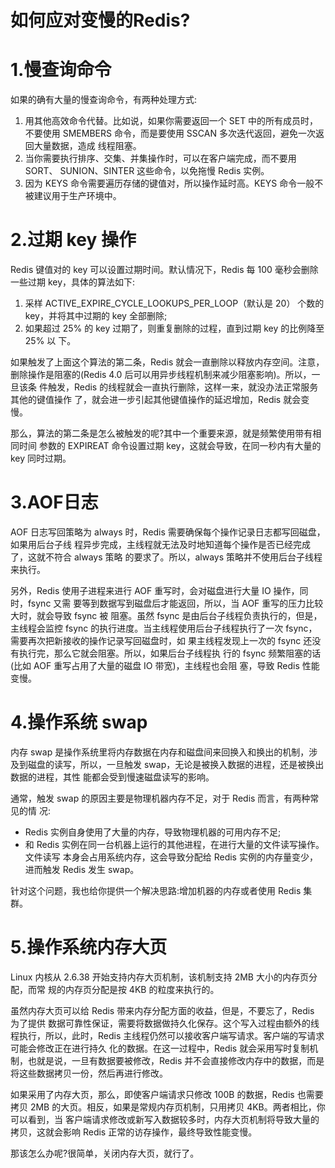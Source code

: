 # 如何应对变慢的Redis?


# 1.慢查询命令

如果的确有大量的慢查询命令，有两种处理方式:

1. 用其他高效命令代替。比如说，如果你需要返回一个 SET 中的所有成员时，不要使用 SMEMBERS 命令，而是要使用 SSCAN 多次迭代返回，避免一次返回大量数据，造成 线程阻塞。
2. 当你需要执行排序、交集、并集操作时，可以在客户端完成，而不要用 SORT、 SUNION、SINTER 这些命令，以免拖慢 Redis 实例。
3. 因为 KEYS 命令需要遍历存储的键值对，所以操作延时高。KEYS 命令一般不被建议用于生产环境中。


# 2.过期 key 操作

Redis 键值对的 key 可以设置过期时间。默认情况下，Redis 每 100 毫秒会删除一些过期 key，具体的算法如下:
1. 采样 ACTIVE_EXPIRE_CYCLE_LOOKUPS_PER_LOOP（默认是 20） 个数的 key，并将其中过期的 key 全部删除;
2. 如果超过 25% 的 key 过期了，则重复删除的过程，直到过期 key 的比例降至 25% 以 下。

如果触发了上面这个算法的第二条，Redis 就会一直删除以释放内存空间。注意， 删除操作是阻塞的(Redis 4.0 后可以用异步线程机制来减少阻塞影响)。所以，一旦该条 件触发，Redis 的线程就会一直执行删除，这样一来，就没办法正常服务其他的键值操作 了，就会进一步引起其他键值操作的延迟增加，Redis 就会变慢。

那么，算法的第二条是怎么被触发的呢?其中一个重要来源，就是频繁使用带有相同时间 参数的 EXPIREAT 命令设置过期 key，这就会导致，在同一秒内有大量的 key 同时过期。


# 3.AOF日志

AOF 日志写回策略为 always 时，Redis 需要确保每个操作记录日志都写回磁盘，如果用后台子线 程异步完成，主线程就无法及时地知道每个操作是否已经完成了，这就不符合 always 策略 的要求了。所以，always 策略并不使用后台子线程来执行。

另外，Redis 使用子进程来进行 AOF 重写时，会对磁盘进行大量 IO 操作，同时，fsync 又需 要等到数据写到磁盘后才能返回，所以，当 AOF 重写的压力比较大时，就会导致 fsync 被 阻塞。虽然 fsync 是由后台子线程负责执行的，但是，主线程会监控 fsync 的执行进度。当主线程使用后台子线程执行了一次 fsync，需要再次把新接收的操作记录写回磁盘时，如 果主线程发现上一次的 fsync 还没有执行完，那么它就会阻塞。所以，如果后台子线程执 行的 fsync 频繁阻塞的话(比如 AOF 重写占用了大量的磁盘 IO 带宽)，主线程也会阻 塞，导致 Redis 性能变慢。

# 4.操作系统 swap

内存 swap 是操作系统里将内存数据在内存和磁盘间来回换入和换出的机制，涉及到磁盘的读写，所以，一旦触发 swap，无论是被换入数据的进程，还是被换出数据的进程，其性 能都会受到慢速磁盘读写的影响。

通常，触发 swap 的原因主要是物理机器内存不足，对于 Redis 而言，有两种常见的情 况:

- Redis 实例自身使用了大量的内存，导致物理机器的可用内存不足;
- 和 Redis 实例在同一台机器上运行的其他进程，在进行大量的文件读写操作。文件读写 本身会占用系统内存，这会导致分配给 Redis 实例的内存量变少，进而触发 Redis 发生 swap。

针对这个问题，我也给你提供一个解决思路:增加机器的内存或者使用 Redis 集群。

# 5.操作系统内存大页

Linux 内核从 2.6.38 开始支持内存大页机制，该机制支持 2MB 大小的内存页分配，而常 规的内存页分配是按 4KB 的粒度来执行的。

虽然内存大页可以给 Redis 带来内存分配方面的收益，但是，不要忘了，Redis 为了提供 数据可靠性保证，需要将数据做持久化保存。这个写入过程由额外的线程执行，所以，此时，Redis 主线程仍然可以接收客户端写请求。客户端的写请求可能会修改正在进行持久 化的数据。在这一过程中，Redis 就会采用写时复制机制，也就是说，一旦有数据要被修改，Redis 并不会直接修改内存中的数据，而是将这些数据拷贝一份，然后再进行修改。

如果采用了内存大页，那么，即使客户端请求只修改 100B 的数据，Redis 也需要拷贝 2MB 的大页。相反，如果是常规内存页机制，只用拷贝 4KB。两者相比，你可以看到，当 客户端请求修改或新写入数据较多时，内存大页机制将导致大量的拷贝，这就会影响 Redis 正常的访存操作，最终导致性能变慢。

那该怎么办呢?很简单，关闭内存大页，就行了。